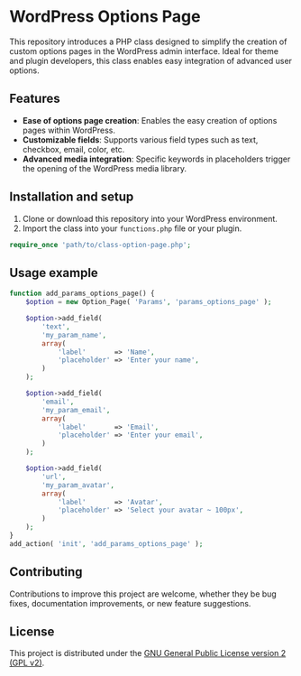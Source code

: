# WordPress Options Page

This repository introduces a PHP class designed to simplify the creation of custom options pages in the WordPress admin interface. Ideal for theme and plugin developers, this class enables easy integration of advanced user options.

## Features

- **Ease of options page creation**: Enables the easy creation of options pages within WordPress.
- **Customizable fields**: Supports various field types such as text, checkbox, email, color, etc.
- **Advanced media integration**: Specific keywords in placeholders trigger the opening of the WordPress media library.

## Installation and setup

1. Clone or download this repository into your WordPress environment.
2. Import the class into your `functions.php` file or your plugin.

```php
require_once 'path/to/class-option-page.php';
```

## Usage example

```php
function add_params_options_page() {
    $option = new Option_Page( 'Params', 'params_options_page' );

    $option->add_field(
        'text',
        'my_param_name',
        array(
            'label'       => 'Name',
            'placeholder' => 'Enter your name',
        )
    );

    $option->add_field(
        'email',
        'my_param_email',
        array(
            'label'       => 'Email',
            'placeholder' => 'Enter your email',
        )
    );

    $option->add_field(
        'url',
        'my_param_avatar',
        array(
            'label'       => 'Avatar',
            'placeholder' => 'Select your avatar ~ 100px',
        )
    );
}
add_action( 'init', 'add_params_options_page' );
```

## Contributing

Contributions to improve this project are welcome, whether they be bug fixes, documentation improvements, or new feature suggestions.

## License

This project is distributed under the [GNU General Public License version 2 (GPL v2)](LICENSE).
